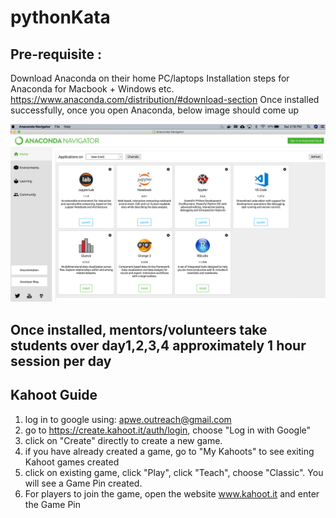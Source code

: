 # pythonKata


## Pre-requisite :

Download Anaconda on their home PC/laptops 
Installation steps for Anaconda for Macbook + Windows etc. https://www.anaconda.com/distribution/#download-section
Once installed successfully, once you open Anaconda,  below image should come up 

![Image of AnacondaInstallation](https://github.com/anirbanchowdhury/pythonKata/blob/master/SuccessfulAnacondaInstallation.png)

## Once installed, mentors/volunteers take students over day1,2,3,4 approximately 1 hour session per day 


## Kahoot Guide
1. log in to google using: apwe.outreach@gmail.com
1. go to https://create.kahoot.it/auth/login, choose "Log in with Google"
1. click on "Create" directly to create a new game.
1. if you have already created a game, go to "My Kahoots" to see exiting Kahoot games created
1. click on existing game, click "Play", click "Teach", choose "Classic". You will see a Game Pin created.
1. For players to join the game, open the website www.kahoot.it and enter the Game Pin
